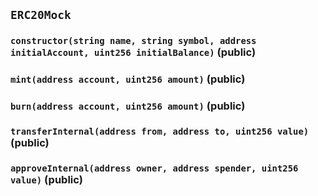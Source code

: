 ## `ERC20Mock`

### `constructor(string name, string symbol, address initialAccount, uint256 initialBalance)` (public)

### `mint(address account, uint256 amount)` (public)

### `burn(address account, uint256 amount)` (public)

### `transferInternal(address from, address to, uint256 value)` (public)

### `approveInternal(address owner, address spender, uint256 value)` (public)
